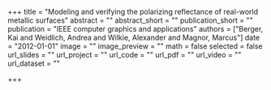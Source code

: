 +++
title = "Modeling and verifying the polarizing reflectance of real-world metallic surfaces"
abstract = ""
abstract_short = ""
publication_short = ""
publication = "IEEE computer graphics and applications"
authors = ["Berger, Kai and Weidlich, Andrea and Wilkie, Alexander and Magnor, Marcus"]
date = "2012-01-01"
image = ""
image_preview = ""
math = false
selected = false
url_slides = ""
url_project = ""
url_code = ""
url_pdf = ""
url_video = ""
url_dataset = ""

+++
